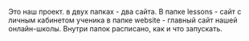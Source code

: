 Это наш проект. в двух папках - два сайта.
В папке lessons - сайт с личным кабинетом ученика
в папке website - главный сайт нашей онлайн-школы.
Внутри папок расписано, как и что запускать.
